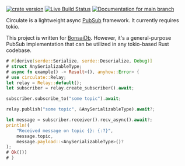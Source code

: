 [![crate version](https://img.shields.io/crates/v/circulate.svg)](https://crates.io/crates/circulate)
[![Live Build Status](https://img.shields.io/github/workflow/status/khonsulabs/circulate/Tests/main)](https://github.com/khonsulabs/circulate/actions?query=workflow:Tests)
[![Documentation for `main` branch](https://img.shields.io/badge/docs-main-informational)](https://khonsulabs.github.io/circulate/main/circulate/)

Circulate is a lightweight async [PubSub](https://en.wikipedia.org/wiki/Publish%E2%80%93subscribe_pattern) framework. It currently requires tokio.

This project is written for [BonsaiDb](https://github.com/khonsulabs/bonsaidb). However, it's a general-purpose PubSub implementation that can be utilized in any tokio-based Rust codebase.

```rust
# #[derive(serde::Serialize, serde::Deserialize, Debug)]
# struct AnySerializableType;
# async fn example() -> Result<(), anyhow::Error> {
# use circulate::Relay;
let relay = Relay::default();
let subscriber = relay.create_subscriber().await;

subscriber.subscribe_to("some topic").await;

relay.publish("some topic", &AnySerializableType).await?;

let message = subscriber.receiver().recv_async().await?;
println!(
    "Received message on topic {}: {:?}",
    message.topic, 
    message.payload::<AnySerializableType>()?
);
# Ok(())
# }
```
